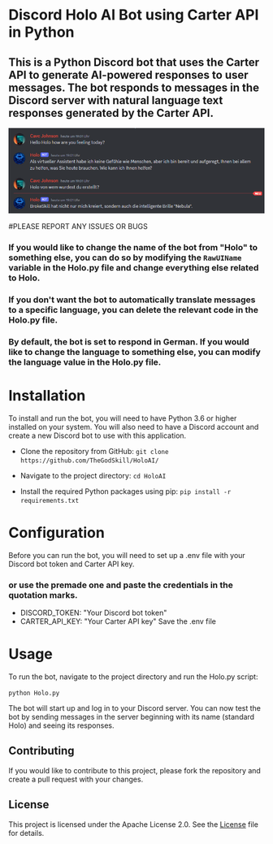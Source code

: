 # Discord Holo AI Bot using Carter API in Python
## This is a Python Discord bot that uses the Carter API to generate AI-powered responses to user messages. The bot responds to messages in the Discord server with natural language text responses generated by the Carter API. 

![alt text](https://github.com/TheGodSkill/HoloAI/blob/main/Example.png)

#PLEASE REPORT ANY ISSUES OR BUGS

### If you would like to change the name of the bot from "Holo" to something else, you can do so by modifying the ```RawUIName``` variable in the Holo.py file and change everything else related to Holo.

### If you don't want the bot to automatically translate messages to a specific language, you can delete the relevant code in the Holo.py file.

### By default, the bot is set to respond in German. If you would like to change the language to something else, you can modify the language value in the Holo.py file.

# Installation
To install and run the bot, you will need to have Python 3.6 or higher installed on your system. You will also need to have a Discord account and create a new Discord bot to use with this application.

- Clone the repository from GitHub: ```git clone https://github.com/TheGodSkill/HoloAI/```

- Navigate to the project directory: ```cd HoloAI```

- Install the required Python packages using pip: ```pip install -r requirements.txt```

# Configuration
Before you can run the bot, you will need to set up a .env file with your Discord bot token and Carter API key.
### or use the premade one and paste the credentials in the quotation marks.
- DISCORD_TOKEN: "Your Discord bot token"
- CARTER_API_KEY: "Your Carter API key"
Save the .env file

# Usage
To run the bot, navigate to the project directory and run the Holo.py script:

```python Holo.py``` 

The bot will start up and log in to your Discord server. You can now test the bot by sending messages in the server beginning with its name (standard Holo) and seeing its responses.

## Contributing
If you would like to contribute to this project, please fork the repository and create a pull request with your changes.

## License
This project is licensed under the Apache License 2.0. See the [License](License) file for details.
